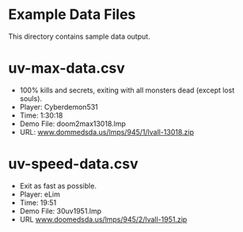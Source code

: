 # Example Data Files

This directory contains sample data output.

# uv-max-data.csv

* 100% kills and secrets, exiting with all monsters dead (except lost souls).
* Player: Cyberdemon531
* Time: 1:30:18
* Demo File: doom2max13018.lmp
* URL: www.dommedsda.us/lmps/945/1/lvall-13018.zip

# uv-speed-data.csv

* Exit as fast as possible.
* Player: eLim
* Time: 19:51
* Demo File: 30uv1951.lmp
* URL www.doomedsda.us/lmps/945/2/lvall-1951.zip
